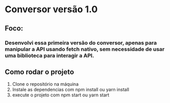# Conversor versão 1.0

## Foco:
### Desenvolvi essa primeira versão do conversor, apenas para manipular a API usando fetch nativo, sem necessidade de usar uma biblioteca para interagir a API.

## Como rodar o projeto
1. Clone o repositório na máquina
2. Instale as dependencias com npm install ou yarn install
3. execute o projeto com npm start ou yarn start
